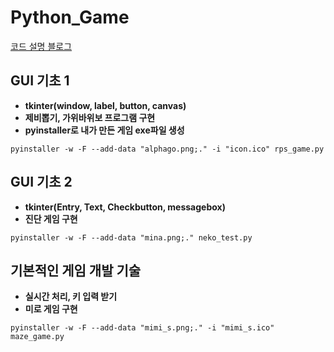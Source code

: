 # Python_Game

[코드 설명 블로그](https://jinho-study.tistory.com/category/Python/%ED%8C%8C%EC%9D%B4%EC%8D%AC%20%EA%B2%8C%EC%9E%84%20%EA%B0%9C%EB%B0%9C)  


## GUI 기초 1
- **tkinter(window, label, button, canvas)**    
- **제비뽑기, 가위바위보 프로그램 구현**  
- **pyinstaller로 내가 만든 게임 exe파일 생성**  
```
pyinstaller -w -F --add-data "alphago.png;." -i "icon.ico" rps_game.py
```    


## GUI 기초 2
- **tkinter(Entry, Text, Checkbutton, messagebox)**    
- **진단 게임 구현**  
```
pyinstaller -w -F --add-data "mina.png;." neko_test.py
```

  
## 기본적인 게임 개발 기술  
- **실시간 처리, 키 입력 받기**  
- **미로 게임 구현**  
```
pyinstaller -w -F --add-data "mimi_s.png;." -i "mimi_s.ico" maze_game.py
```   


## 

```
```

